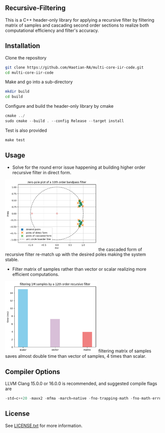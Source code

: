 ## Recursive-Filtering
This is a C++ header-only library for applying a recursive filter by filtering matrix of samples and cascading second order sections to realize both computational efficiency and filter's accuracy.

<!-- INSTALLATION -->
## Installation
Clone the repository 
   ```sh
   git clone https://github.com/Haotian-RA/multi-core-iir-code.git
   cd multi-core-iir-code
   ```
Make and go into a sub-directory
   ```sh
   mkdir build
   cd build
   ```
Configure and build the header-only library by cmake
   ```js
   cmake ../
   sudo cmake --build . --config Release --target install
   ```
Test is also provided
   ```js
   make test
   ``` 
   
<!-- USAGE -->
## Usage
* Solve for the round error issue happening at building higher order recursive filter in direct form.

<img src="https://github.com/Haotian-RA/recursive-filtering-2-24/blob/main/figures/round_error_zp_plot.png?raw=true" width="300" /> 
the cascaded form of recursive filter re-match up with the desired poles making the system stable.

* Filter matrix of samples rather than vector or scalar realizing more efficient computations.
<img src="https://github.com/Haotian-RA/recursive-filtering-2-24/blob/main/figures/real_time_filtering.png?raw=true" width="300" /> 
filtering matrix of samples saves almost double time than vector of samples, 4 times than scalar.

<!-- COMPILER and COMPILE FLAGS RECOMMENDATION -->
## Compiler Options
LLVM Clang 15.0.0 or 16.0.0 is recommended, and suggested compile flags are 
   ```js
   -std=c++20 -mavx2 -mfma -march=native -fno-trapping-math -fno-math-errno -O3 
   ``` 

<!-- LICENSE -->
## License
See [LICENSE.txt](https://github.com/Haotian-RA/recursive-filtering-code/blob/main/LICENSE) for more information.
